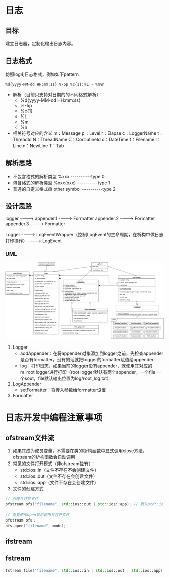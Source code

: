 # 日志

## 目标
建立日志器，定制化输出日志内容。

## 日志格式
仿照log4j日志格式，例如如下pattern
```xml
%d{yyyy-MM-dd HH:mm:ss} %-5p %c{1}:%L - %m%n
```
- 解析（目前只支持对日期的的不同格式解析）：
    - %d{yyyy-MM-dd HH:mm:ss}
    - %-5p
    - %c{1}
    - %L
    - %m
    - %n
- 相关符号对应的含义
    m：Message
    p：Level
    r：Elapse
    c：LoggerName
    t：ThreadId
    N：ThreadName
    C：CoroutineId
    d：DateTime
    f：Filename
    l：Line
    n：NewLine
    T：Tab
## 解析思路
- 不包含格式的解析类型  %xxx          ----------type 0
- 包含格式的解析类型    %xxx{xxx}     ----------type 1
- 普通的自定义格式串    other symbol  ----------type 2

## 设计思路
logger ---->  appender.1 ----> Formatter
              appender.2 ----> Formatter
              appender.3 ----> Formatter

Logger ----> LogEventWrapper（控制LogEvent的生命周期，在析构中做日志打印操作）----> LogEvent 
### UML
![log](UML_Log.png)

1. Logger
    - addAppender：在将appender对象添加到logger之前，先检查appender是否有formatter，没有的话就把logger的formatter赋值给appender
    - log：打印日志，如果当前的logger没有appender，就使用其对应的m_root logger进行打印（root logger默认有两个appender，一个file 一个sout，file默认输出位置为log/root_log.txt）
2. LogAppender
    - setFormatter：将传入参数给formatter设置
3. Formatter

# 日志开发中编程注意事项
## ofstream文件流
1. 如果其成为成员变量，不需要在类的析构函数中显式调用close方法，ofstream的析构函数会自动调用
2. 常见的文件打开模式（非ofstream独有）：
    - std::ios::in（文件不存在不会创建文件）
    - std::ios::out（文件不存在会创建文件）
    - std::ios::app（文件不存在会创建文件）
3. 文件的创建方式
```c++
// 创建并打开文件
ofstream ofs("filename", std::ios::out | std::ios::app); // 默认std::ios::out模式

// 需要使用open显示调用并打开文件
ofstream ofs；
ofs.open("filename", mode);
```
## ifstream
## fstream
```c++
fstream file("filename", std::ios::in | std::ios::out | std::ios::app);
```